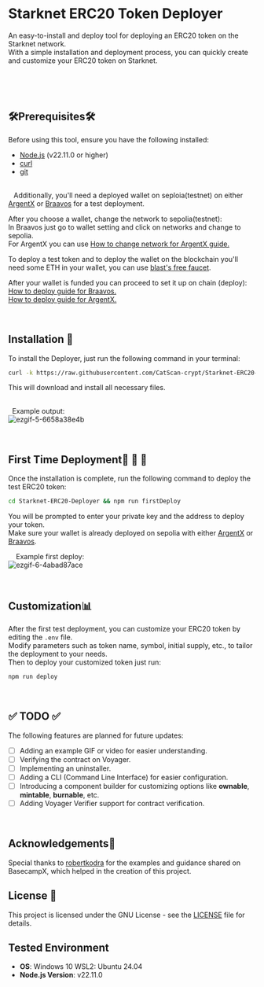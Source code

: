
# Starknet ERC20 Token Deployer

An easy-to-install and deploy tool for deploying an ERC20 token on the Starknet network. &nbsp; \
With a simple installation and deployment process, you can quickly create and customize your ERC20 token on Starknet.
&nbsp;
&nbsp;

&nbsp;

&nbsp;
## 🛠️Prerequisites🛠️

Before using this tool, ensure you have the following installed:

- [Node.js](https://nodejs.org/) (v22.11.0 or higher)
- [curl](https://curl.se/)
- [git](https://git-scm.com/)&nbsp; 

\
``
``
Additionally, you'll need a deployed wallet on seploia(testnet) on either [ArgentX](https://www.argent.xyz/) or [Braavos](https://braavos.app/) for a test deployment. &nbsp;

After you choose a wallet, change the network to sepolia(testnet): &nbsp; \
In Braavos just go to wallet setting and click on networks and change to sepolia. &nbsp; \
For ArgentX you can use [How to change network for ArgentX guide.](https://docs.argent.xyz/argent-wallets/argent-x/adding-custom-rpcs) &nbsp; 

To deploy a test token and to deploy the wallet on the blockchain you'll need some ETH in your wallet, you can use [blast's free faucet](https://blastapi.io/faucets/starknet-sepolia-eth). &nbsp; 

After your wallet is funded you can proceed to set it up on chain (deploy): &nbsp; \
[How to deploy guide for Braavos.](https://braavos.app/faq/setting-up-your-braavos-wallet-easy-starknet-guide/) &nbsp; \
[How to deploy guide for ArgentX.](https://support.argent.xyz/hc/en-us/articles/8802319054237-How-to-activate-deploy-my-Argent-X-wallet#:~:text=To%20deploy%20the%20wallet%2C%20you,to%20your%20own%20wallet%20address.) &nbsp; 

&nbsp;
&nbsp;

## Installation 🦾

To install the Deployer, just run the following command in your terminal:

```bash
curl -k https://raw.githubusercontent.com/CatScan-crypt/Starknet-ERC20-Deployer/refs/heads/main/bash/curlPack.bash | bash
```
This will download and install all necessary files. &nbsp; \
&nbsp;

&nbsp;
Example output: &nbsp; \
![ezgif-5-6658a38e4b](https://github.com/user-attachments/assets/60a99204-7515-4cd3-891c-0b10b6193389)

&nbsp;
&nbsp;

## First Time Deployment🚀 🚀 🚀 

Once the installation is complete, run the following command to deploy the test ERC20 token:

```bash
cd Starknet-ERC20-Deployer && npm run firstDeploy
```

You will be prompted to enter your private key and the address to deploy your token. &nbsp; \
Make sure your wallet is already deployed on sepolia with either [ArgentX](https://www.argent.xyz/) or [Braavos](https://braavos.xyz/).

&nbsp;
&nbsp;
Example first deploy: &nbsp; \
![ezgif-6-4abad87ace](https://github.com/user-attachments/assets/9c697f7d-697d-4730-a550-5eb3c5f9d7e0)

&nbsp;
## Customization📊

After the first test deployment, you can customize your ERC20 token by editing the `.env` file. &nbsp; \
Modify parameters such as token name, symbol, initial supply, etc., to tailor the deployment to your needs. &nbsp; \
Then to deploy your customized token just run:

```bash
npm run deploy
```

&nbsp;
## ✅ TODO ✅

The following features are planned for future updates:

- [ ] Adding an example GIF or video for easier understanding.
- [ ] Verifying the contract on Voyager.
- [ ] Implementing an uninstaller.
- [ ] Adding a CLI (Command Line Interface) for easier configuration.
- [ ] Introducing a component builder for customizing options like **ownable**, **mintable**, **burnable**, etc.
- [ ] Adding Voyager Verifier support for contract verification.
&nbsp;

&nbsp;
## Acknowledgements💖

Special thanks to [robertkodra](https://github.com/robertkodra) for the examples and guidance shared on BasecampX, which helped in the creation of this project. 
&nbsp;
&nbsp;
## License 🔐
This project is licensed under the GNU License - see the [LICENSE](LICENSE) file for details.
&nbsp;
&nbsp;
## Tested Environment
- **OS**: Windows 10 WSL2: Ubuntu 24.04
- **Node.js Version**: v22.11.0


